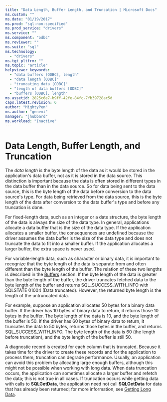 ```yaml
---
title: "Data Length, Buffer Length, and Truncation | Microsoft Docs"
ms.custom: ""
ms.date: "01/19/2017"
ms.prod: "sql-non-specified"
ms.prod_service: "drivers"
ms.service: ""
ms.component: "odbc"
ms.reviewer: ""
ms.suite: "sql"
ms.technology: 
  - "drivers"
ms.tgt_pltfrm: ""
ms.topic: "article"
helpviewer_keywords: 
  - "data buffers [ODBC], length"
  - "data length [ODBC]"
  - "truncating data [ODBC]"
  - "length of data buffers [ODBC]"
  - "buffers [ODBC], length"
ms.assetid: 2825c6e7-b9ff-42fe-84fc-7fb39728ac5d
caps.latest.revision: 6
author: "MightyPen"
ms.author: "genemi"
manager: "jhubbard"
ms.workload: "Inactive"
---
```

# Data Length, Buffer Length, and Truncation
The *data length* is the byte length of the data as it would be stored in the application's data buffer, not as it is stored in the data source. This distinction is important because the data is often stored in different types in the data buffer than in the data source. So for data being sent to the data source, this is the byte length of the data before conversion to the data source's type. For data being retrieved from the data source, this is the byte length of the data after conversion to the data buffer's type and before any truncation is done.  
  
 For fixed-length data, such as an integer or a date structure, the byte length of the data is always the size of the data type. In general, applications allocate a data buffer that is the size of the data type. If the application allocates a smaller buffer, the consequences are undefined because the driver assumes the data buffer is the size of the data type and does not truncate the data to fit into a smaller buffer. If the application allocates a larger buffer, the extra space is never used.  
  
 For variable-length data, such as character or binary data, it is important to recognize that the byte length of the data is separate from and often different than the byte length of the buffer. The relation of these two lengths is described in the [Buffers](../../../odbc/reference/develop-app/buffers.md) section. If the byte length of the data is greater than the byte length of the buffer, the driver truncates fetched data to the byte length of the buffer and returns SQL_SUCCESS_WITH_INFO with SQLSTATE 01004 (Data truncated). However, the returned byte length is the length of the untruncated data.  
  
 For example, suppose an application allocates 50 bytes for a binary data buffer. If the driver has 10 bytes of binary data to return, it returns those 10 bytes in the buffer. The byte length of the data is 10, and the byte length of the buffer is 50. If the driver has 60 bytes of binary data to return, it truncates the data to 50 bytes, returns those bytes in the buffer, and returns SQL_SUCCESS_WITH_INFO. The byte length of the data is 60 (the length before truncation), and the byte length of the buffer is still 50.  
  
 A diagnostic record is created for each column that is truncated. Because it takes time for the driver to create these records and for the application to process them, truncation can degrade performance. Usually, an application can avoid this problem by allocating large enough buffers, although this might not be possible when working with long data. When data truncation occurs, the application can sometimes allocate a larger buffer and refetch the data; this is not true in all cases. If truncation occurs while getting data with calls to **SQLGetData**, the application need not call **SQLGetData** for data that has already been returned; for more information, see [Getting Long Data](../../../odbc/reference/develop-app/getting-long-data.md).
